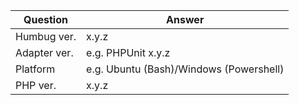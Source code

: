 | Question    | Answer
| ------------| ---------------
| Humbug ver. | x.y.z
| Adapter ver.| e.g. PHPUnit x.y.z
| Platform    | e.g. Ubuntu (Bash)/Windows (Powershell)
| PHP ver.    | x.y.z

<!--
- Replace this comment with your issue description.
- Please complete and maintain the above table for the top of your issue.
- Please include a reproducible case for your issue, e.g. a Github repo used or a code sample.
- For general support, please use the #humbug Slack Channel.
-->